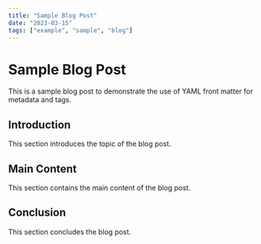```yaml
---
title: "Sample Blog Post"
date: "2023-03-15"
tags: ["example", "sample", "blog"]
---
```


# Sample Blog Post

This is a sample blog post to demonstrate the use of YAML front matter for metadata and tags.

## Introduction

This section introduces the topic of the blog post.

## Main Content

This section contains the main content of the blog post.

## Conclusion

This section concludes the blog post.
